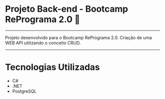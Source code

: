 # Projeto Back-end - Bootcamp RePrograma 2.0 🚀
_______________________________________________________________________________________________________

Projeto desenvolvido para o Bootcamp RePrograma 2.0. Criação de uma WEB API utilizando o conceito CRUD. 


________________________________________________________________________________________________________

# Tecnologias Utilizadas 

- C#
- .NET
- PostgreSQL



 
